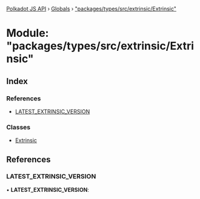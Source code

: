 [Polkadot JS API](../README.md) › [Globals](../globals.md) › ["packages/types/src/extrinsic/Extrinsic"](_packages_types_src_extrinsic_extrinsic_.md)

# Module: "packages/types/src/extrinsic/Extrinsic"

## Index

### References

* [LATEST_EXTRINSIC_VERSION](_packages_types_src_extrinsic_extrinsic_.md#latest_extrinsic_version)

### Classes

* [Extrinsic](../classes/_packages_types_src_extrinsic_extrinsic_.extrinsic.md)

## References

###  LATEST_EXTRINSIC_VERSION

• **LATEST_EXTRINSIC_VERSION**:
